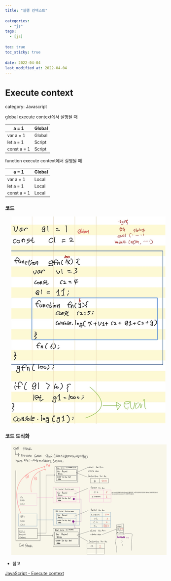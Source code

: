 ```yaml
---
title: "실행 컨텍스트"

categories:
  - "js"
tags:
  - [js]

toc: true
toc_sticky: true

date: 2022-04-04
last_modified_at: 2022-04-04
---
```


# Execute context

category: Javascript

global execute context에서 실행될 때

| a = 1       | Global |
| ----------- | ------ |
| var a = 1   | Global |
| let a = 1   | Script |
| const a = 1 | Script |

function execute context에서 실행될 때

| a = 1       | Global |
| ----------- | ------ |
| var a = 1   | Local  |
| let a = 1   | Local  |
| const a = 1 | Local  |

### 코드

<img style="margin-left:20px;"  width="500" alt="test" src="/assets/img/js/exeCon1.jpeg">
<br />

### 코드 도식화

<img style="margin-left:20px;"  width="1100" alt="test" src="/assets/img/js/exeCon2.jpeg">

<br />

- 참고

[JavaScript - Execute context](https://www.youtube.com/watch?v=QtOF0uMBy7k&t=98s)
